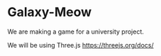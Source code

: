 # Galaxy-Meow

We are making a game for a university project.

We will be using Three.js
https://threejs.org/docs/
